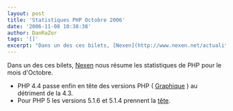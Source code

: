 ```yaml
---
layout: post
title: 'Statistiques PHP Octobre 2006'
date: '2006-11-08 10:38:38'
author: DanRaZor
tags: '[]'
excerpt: "Dans un des ces bilets, [Nexen](http://www.nexen.net/actualites/php/statistiques_php_du_mois_doctobre_2006.php) nous résume les statistiques de PHP pour le mois d'Octobre.     \n* PHP 4.4 passe enfin en tête des versions PHP ( [Graphique](http://www.nexen.net/images/stories/phpversion/200610/evolution.milieu.png) ) au détriment de la 4.3.   *      …"
---
```


Dans un des ces bilets, [Nexen](http://www.nexen.net/actualites/php/statistiques_php_du_mois_doctobre_2006.php) nous résume les statistiques de PHP pour le mois d'Octobre.
* PHP 4.4 passe enfin en tête des versions PHP ( [Graphique](http://www.nexen.net/images/stories/phpversion/200610/evolution.milieu.png) ) au détriment de la 4.3.
* Pour PHP 5 les versions 5.1.6 et 5.1.4 prennent la [tête](http://www.nexen.net/images/stories/phpversion/200610/mineure5.png).
